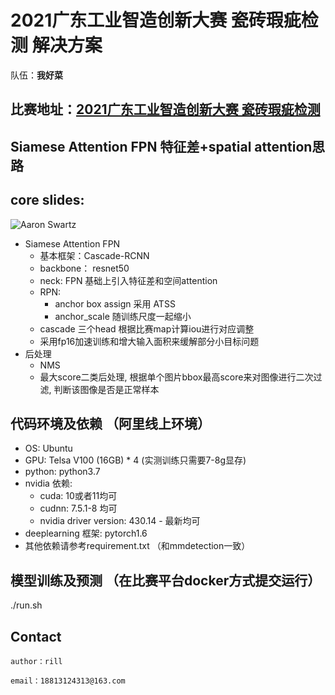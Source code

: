 
# 2021广东工业智造创新大赛 瓷砖瑕疵检测 解决方案

队伍：**我好菜**

## 比赛地址：[2021广东工业智造创新大赛 瓷砖瑕疵检测](https://tianchi.aliyun.com/competition/entrance/531846/information)

## Siamese Attention FPN 特征差+spatial attention思路
## core slides:
![Aaron Swartz](https://github.com/zhengye1995/Tianchi-2021-Guangdong-Tile-Detection/blob/main/temp_image/saf.png)
+ Siamese Attention FPN
    - 基本框架：Cascade-RCNN
    - backbone： resnet50
    - neck: FPN 基础上引入特征差和空间attention
    - RPN: 
        - anchor box assign 采用 ATSS
        - anchor_scale 随训练尺度一起缩小
    - cascade 三个head 根据比赛map计算iou进行对应调整
    - 采用fp16加速训练和增大输入面积来缓解部分小目标问题
+ 后处理
    - NMS
    - 最大score二类后处理, 根据单个图片bbox最高score来对图像进行二次过滤, 判断该图像是否是正常样本

## 代码环境及依赖 （阿里线上环境）

+ OS: Ubuntu
+ GPU: Telsa V100 (16GB) * 4 (实测训练只需要7-8g显存)
+ python: python3.7
+ nvidia 依赖:
   - cuda: 10或者11均可
   - cudnn: 7.5.1-8 均可
   - nvidia driver version: 430.14 - 最新均可
+ deeplearning 框架: pytorch1.6
+ 其他依赖请参考requirement.txt （和mmdetection一致）
   

## 模型训练及预测 （在比赛平台docker方式提交运行）
    
   ./run.sh
   
## Contact

    author：rill

    email：18813124313@163.com


